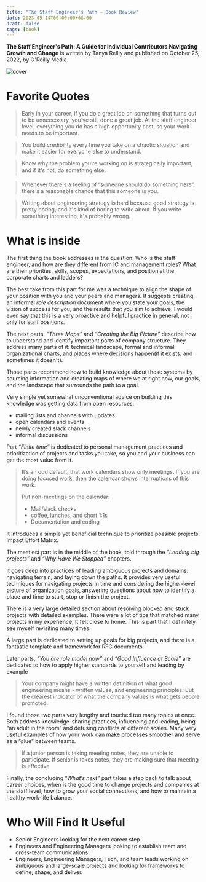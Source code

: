 ```yaml
---
title: "The Staff Engineer's Path — Book Review"
date: 2023-05-14T00:00:00+08:00  
draft: false  
tags: [book]
---
```


**The Staff Engineer's Path: A Guide for Individual Contributors Navigating Growth and Change** is written by Tanya Reilly and published on October 25, 2022, by O'Reilly Media.


![cover](/images/15-book-review-the-staff-engineers-path/cover.jpg#center)

# Favorite Quotes

> Early in your career, if you do a great job on something that turns out to be unnecessary, you’ve still done a great job. At the staff engineer level, everything you do has a high opportunity cost, so your work needs to be important.
> 

> You build credibility every time you take on a chaotic situation and make it easier for everyone else to understand.
> 

> Know why the problem you’re working on is strategically important, and if it’s not, do something else.
> 

> Whenever there's a feeling of “someone should do something here”, there s a reasonable chance that this someone is you.
> 

> Writing about engineering strategy is hard because good strategy is pretty boring, and it's kind of boring to write about. If you write something interesting, it's probably wrong.
> 

# What is inside

The first thing the book addresses is the question: Who is the staff engineer, and how are they different from IC and management roles? What are their priorities, skills, scopes, expectations, and position at the corporate charts and ladders?

The best take from this part for me was a technique to align the shape of your position with you and your peers and managers. It suggests creating an informal *role description* document where you state your goals, the vision of success for you, and the results that you aim to achieve. I would even say that this is a very proactive and helpful practice in general, not only for staff positions.

The next parts, *“Three Maps”* and *“Creating the Big Picture”* describe how to understand and identify important parts of company structure. They address many parts of it: technical landscape, formal and informal organizational charts, and places where decisions happen(if it exists, and sometimes it doesn't). 

Those parts recommend how to build knowledge about those systems by sourcing information and creating maps of where we at right now, our goals, and the landscape that surrounds the path to a goal.

Very simple yet somewhat unconventional advice on building this knowledge was getting data from open resources:

- mailing lists and channels with updates
- open calendars and events
- newly created slack channels
- informal discussions

Part *“Finite time”* is dedicated to personal management practices and prioritization of projects and tasks you take, so you and your business can get the most value from it.

> It’s an odd default, that work calendars show only meetings. If you are doing focused work, then the calendar shows interruptions of this work.
> 
> 
> Put non-meetings on the calendar:
> 
> - Mail/slack checks
> - coffee, lunches, and short 1:1s
> - Documentation and coding

It introduces a simple yet beneficial technique to prioritize possible projects: Impact Effort Matrix.

The meatiest part is in the middle of the book, told through the *“Leading big projects”* and *“Why Have We Stopped”* chapters. 

It goes deep into practices of leading ambiguous projects and domains: navigating terrain, and laying down the paths. It provides very useful techniques for navigating projects in time and considering the higher-level picture of organization goals, answering questions about how to identify a place and time to start, stop or finish the project.

There is a very large detailed section about resolving blocked and stuck projects with detailed examples. There were a lot of tips that matched many projects in my experience, It felt close to home. This is part that I definitely see myself revisiting many times.

A large part is dedicated to setting up goals for big projects, and there is a fantastic template and framework for RFC documents.

Later parts, *“You are role model now”* and *“Good Influence at Scale”* are dedicated to how to apply higher standards to yourself and leading by example

> Your company might have a written definition of what good engineering means - written values, and engineering principles. But the clearest indicator of what the company values is what gets people promoted.
> 

I found those two parts very lengthy and touched too many topics at once. Both address knowledge-sharing practices, influencing and leading, being “an adult in the room” and defusing conflicts at different scales. Many very useful examples of how your work can make processes smoother and serve as a “glue” between teams.

> if a junior person is taking meeting notes, they are unable to participate. If senior is takes notes, they are making sure that meeting is effective
> 

Finally, the concluding “*What’s next”* part takes a step back to talk about career choices, when is the good time to change projects and companies at the staff level, how to grow your social connections, and how to maintain a healthy work-life balance.

# Who Will Find It Useful

- Senior Engineers looking for the next career step
- Engineers and Engineering Managers looking to establish team and cross-team communications.
- Engineers,  Engineering Managers, Tech, and team leads working on ambiguous and large-scale projects and looking for frameworks to define, shape, and deliver.